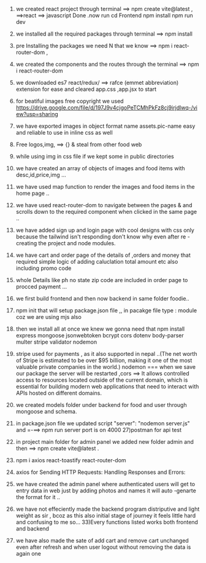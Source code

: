 1) we created react project through terminal      ==>  npm create vite@latest ,  ==>react  ==> javascript
    Done .now run 
        cd Frontend
        npm install
        npm run dev
2) we installed all the required packages through terminal      ==>  npm install
3) pre Installing the packages we need N that we know   ==> npm i react-router-dom  ,

4) we created the components and the routes through the terminal      ==>  npm i react-router-dom
5) we downloaded es7 react/redux/ ==> rafce (emmet abbreviation)  extension for ease and cleared app.css ,app.jsx to start
6) for beatiful images free copyright we used https://drive.google.com/file/d/197J9v4cjgoPeTCMhPkFz8cj9irjdlwq-/view?usp=sharing
7) we have exported images in object format name assets.pic-name easy and reliable to use in inline css as well
8) Free logos,img,  ==> {} & steal from other food web
9) while using img in css file if we kept some in public directories
10) we have created an array of objects of images and food items with desc,id,price,img ...
11) we have used map function to render the images and food items in the home page ..
12) we have used react-router-dom to navigate between the pages & and scrolls down to the required component when clicked in the same page ..
18) we have added sign up and login page with cool designs with css only because the tailwind isn't responding don't know why even after re -creating the project and node modules.
19) we have cart and order page of the details of ,orders and money that required simple logic of adding caluclation total amount etc also including promo code 
20) whole Details like ph no state zip code are included in order page to procced payment ...
21) we first build frontend and then now backend in same folder foodie..
22) npm init  that will setup package.json file ,, in pacakge file type : module coz we are using mjs also 
23) then we install all at once we knew we gonna need that npm install express mongoose jsonwebtoken bcrypt cors dotenv body-parser multer stripe validator nodemon  
24) stripe used for payments , as it also supported in nepal ..(The net worth of Stripe is estimated to be over $95 billion, making it one of the most valuable private companies in the world.) nodemon === when we save our package the server will be restarted ,cors ==> It allows controlled access to resources located outside of the current domain, which is essential for building modern web applications that need to interact with APIs hosted on different domains.

25) we created models folder under backend for food and user through mongoose and schema.
26) in package.json file we updated script "server": "nodemon server.js" and =-==> npm run server  port is on 4000
27)postman for api test
28) in project main folder for admin panel we added new folder admin and then ==> npm create vite@latest .
29)  npm i axios react-toastify react-router-dom
30) axios for Sending HTTP Requests:   Handling Responses and Errors:   
31) we have created the admin panel where authenticated users will get to entry data in web just by adding photos and names it will auto -genarte the format for it ..
32) we have not effeciently made the backend program distriputive and light weight as sir , bcoz as this also initial stage of journey it feels little hard and confusing  to me so... 
33)Every functions listed works both frontend and backend 
34) we have also made the sate of add cart and remove cart unchanged even after refresh and when user logout without removing the data is again one 